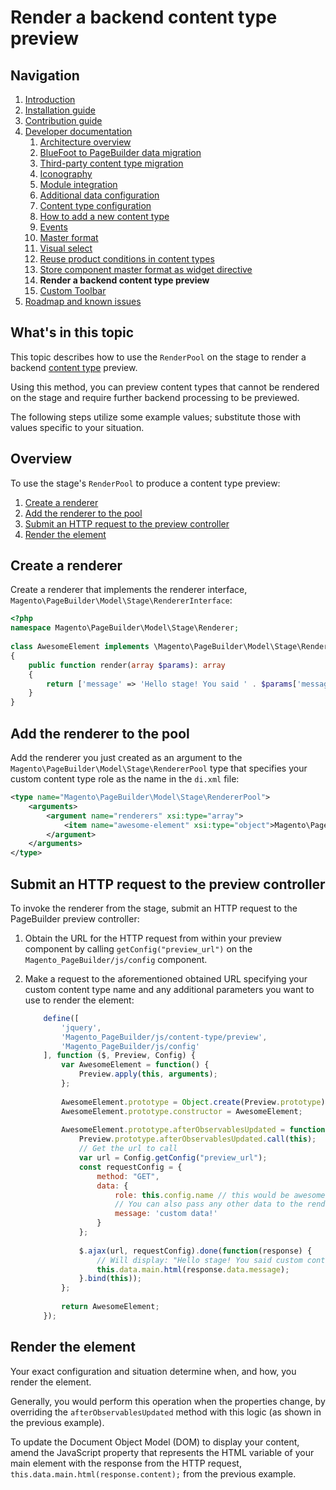 # Render a backend content type preview

## Navigation

1. [Introduction]
2. [Installation guide]
3. [Contribution guide]
4. [Developer documentation]
    1. [Architecture overview]
    1. [BlueFoot to PageBuilder data migration]
    1. [Third-party content type migration]
    1. [Iconography]
    1. [Module integration]
    1. [Additional data configuration]
    1. [Content type configuration]
    1. [How to add a new content type]
    1. [Events]
    1. [Master format]
    1. [Visual select]
    1. [Reuse product conditions in content types]
    1. [Store component master format as widget directive]
    1. **Render a backend content type preview**
    1. [Custom Toolbar]
5. [Roadmap and known issues]

[Introduction]: README.md
[Contribution guide]: CONTRIBUTING.md
[Installation guide]: install.md
[Developer documentation]: developer-documentation.md
[Architecture overview]: architecture-overview.md
[BlueFoot to PageBuilder data migration]: bluefoot-data-migration.md
[Third-party content type migration]: new-content-type-example.md
[Iconography]: iconography.md
[Module integration]: module-integration.md
[Additional data configuration]: custom-configuration.md
[Content type configuration]: content-type-configuration.md
[How to add a new content type]: how-to-add-new-content-type.md
[content type]: how-to-add-new-content-type.md
[Events]: events.md
[Master format]: master-format.md
[Visual select]: visual-select.md
[Reuse product conditions in content types]: product-conditions.md
[Store component master format as widget directive]: widget-directive.md
[Render a backend content type preview]: content-type-preview.md
[Custom Toolbar]: toolbar.md
[Roadmap and known issues]: roadmap.md


## What's in this topic
This topic describes how to use the `RenderPool` on the stage to render a backend [content type] preview. 

Using this method, you can preview content types that cannot be rendered on the stage and require further backend processing to be previewed.

The following steps utilize some example values; substitute those with values specific to your situation.

## Overview

To use the stage's `RenderPool` to produce a content type preview:
1. [Create a renderer](#create-a-renderer)
2. [Add the renderer to the pool](#add-the-renderer-to-the-pool)
3. [Submit an HTTP request to the preview controller](#submit-an-HTTP-request-to-the-preview-controller)
4. [Render the element](#render-the-element)

## Create a renderer

Create a renderer that implements the renderer interface, `Magento\PageBuilder\Model\Stage\RendererInterface`:

``` php
<?php
namespace Magento\PageBuilder\Model\Stage\Renderer;
     
class AwesomeElement implements \Magento\PageBuilder\Model\Stage\RendererInterface
{
    public function render(array $params): array
    {
        return ['message' => 'Hello stage! You said ' . $params['message'] . '!'];
    }
}
```

## Add the renderer to the pool

Add the renderer you just created as an argument to the `Magento\PageBuilder\Model\Stage\RendererPool` type that specifies your custom content type role as the name in the `di.xml` file:

``` xml
<type name="Magento\PageBuilder\Model\Stage\RendererPool">
    <arguments>
        <argument name="renderers" xsi:type="array">
            <item name="awesome-element" xsi:type="object">Magento\PageBuilder\Model\Stage\Renderer\AwesomeElement</item>
        </argument>
    </arguments>
</type>
```

## Submit an HTTP request to the preview controller

To invoke the renderer from the stage, submit an HTTP request to the PageBuilder preview controller:

1. Obtain the URL for the HTTP request from within your preview component by calling `getConfig("preview_url")` on the `Magento_PageBuilder/js/config` component.
2. Make a request to the aforementioned obtained URL specifying your custom content type name and any additional parameters you want to use to render the element:
    
    ``` javascript
        define([
            'jquery',
            'Magento_PageBuilder/js/content-type/preview',
            'Magento_PageBuilder/js/config'
        ], function ($, Preview, Config) {
            var AwesomeElement = function() {
                Preview.apply(this, arguments);
            };
         
            AwesomeElement.prototype = Object.create(Preview.prototype);
            AwesomeElement.prototype.constructor = AwesomeElement;
         
            AwesomeElement.prototype.afterObservablesUpdated = function() {
                Preview.prototype.afterObservablesUpdated.call(this);
                // Get the url to call
                var url = Config.getConfig("preview_url");
                const requestConfig = {
                    method: "GET",
                    data: {
                        role: this.config.name // this would be awesome-element in this case
                        // You can also pass any other data to the renderer
                        message: 'custom data!'
                    }
                };
         
                $.ajax(url, requestConfig).done(function(response) {
                    // Will display: "Hello stage! You said custom content!"
                    this.data.main.html(response.data.message);
                }.bind(this));
            };
         
            return AwesomeElement;
        });
    ```

## Render the element

Your exact configuration and situation determine when, and how, you render the element. 

Generally, you would perform this operation when the properties change, by overriding the `afterObservablesUpdated` method with this logic (as shown in the previous example).

To update the Document Object Model (DOM) to display your content, amend the JavaScript property that represents the HTML variable of your main element with the response from the HTTP request, `this.data.main.html(response.content);` from the previous example.


